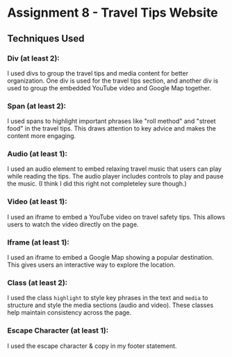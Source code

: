 # Assignment 8 - Travel Tips Website

## Techniques Used

### Div (at least 2):
I used divs to group the travel tips and media content for better organization. One div is used for the travel tips section, and another div is used to group the embedded YouTube video and Google Map together.

### Span (at least 2):
I used spans to highlight important phrases like "roll method" and "street food" in the travel tips. This draws attention to key advice and makes the content more engaging.

### Audio (at least 1):
I used an audio element to embed relaxing travel music that users can play while reading the tips. The audio player includes controls to play and pause the music. (I think I did this right not completeley sure though.)

### Video (at least 1):
I used an iframe to embed a YouTube video on travel safety tips. This allows users to watch the video directly on the page.

### Iframe (at least 1):
I used an iframe to embed a Google Map showing a popular destination. This gives users an interactive way to explore the location.

### Class (at least 2):
I used the class `highlight` to style key phrases in the text and `media` to structure and style the media sections (audio and video). These classes help maintain consistency across the page.

### Escape Character (at least 1):
I used the escape character & copy in my footer statement.

